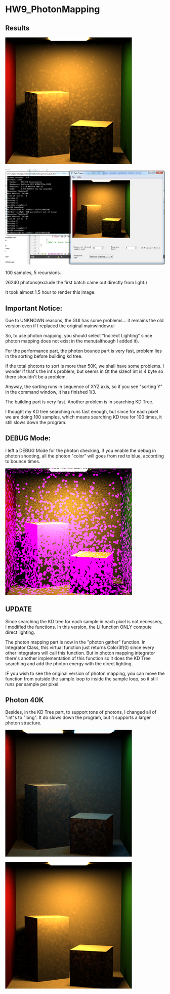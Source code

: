 # HW9_PhotonMapping

## Results

![](./photon.png)

![](./time.png)

100 samples, 5 recursions. 

26240 photons(exclude the first batch came out directly from light.)

It took almost 1.5 hour to render this image. 

## Important Notice: 

Due to UNKNOWN reasons, the GUI has some problems... it remains the old version even if I replaced the original mainwindow.ui

So, to use photon mapping, you should select "Indirect Lighting" since photon mapping does not exist in the menu(although I added it). 

For the performance part, the photon bounce part is very fast, problem lies in the sorting before building kd tree. 

If the total photons to sort is more than 50K, we shall have some problems. I wonder if that's the int's problem, but seems in Qt the sizeof int is 4 byte so there shouldn't be a problem.

Anyway, the sorting runs in sequence of XYZ axis, so if you see "sorting Y" in the command window, it has finished 1/3.

The building part is very fast. Another problem is in searching KD Tree.

I thought my KD tree searching runs fast enough, but since for each pixel we are doing 100 samples, which means searching KD tree for 100 times, it still slows down the program.

## DEBUG Mode:

I left a DEBUG Mode for the photon checking, if you enable the debug in photon shooting, all the photon "color" will goes from red to blue, according to bounce times.

![](./Debug.png)

## UPDATE

Since searching the KD tree for each sample in each pixel is not necessery, I modified the functions. In this version, the Li function ONLY compute direct lighting. 

The photon mapping part is now in the "photon gather" function. In Integrator Class, this virtual function just returns Color3f(0) since every other integrators will call this function. But in photon mapping integrator there's another implementation of this function so it does the KD Tree searching and add the photon energy with the direct lighting. 

IF you wish to see the original version of photon mapping, you can move the function from outside the sample loop to inside the sample loop, so it still runs per sample per pixel. 

## Photon 40K

Besides, in the KD Tree part, to support tons of photons, I changed all of "int"s to "long". It do slows down the program, but it supports a larger photon structure. 

![](./photon40K_c2L.png)

![](./photon40K_2lights.png)
